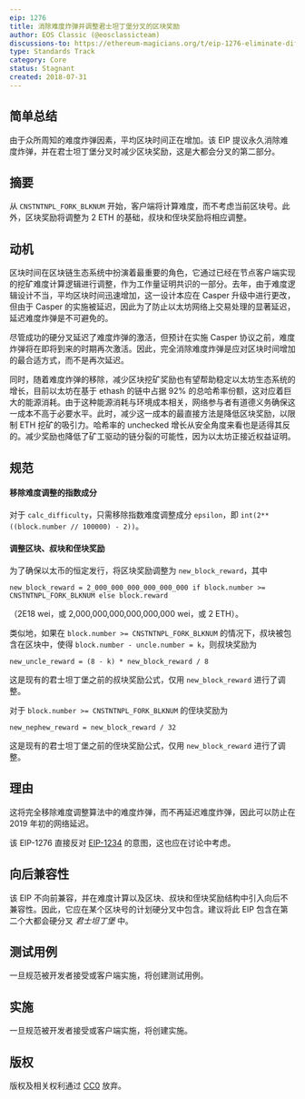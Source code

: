 ```yaml
---
eip: 1276
title: 消除难度炸弹并调整君士坦丁堡分叉的区块奖励
author: EOS Classic (@eosclassicteam)
discussions-to: https://ethereum-magicians.org/t/eip-1276-eliminate-difficulty-bomb-and-adjust-block-reward-on-constantinople-shift/908
type: Standards Track
category: Core
status: Stagnant
created: 2018-07-31
---
```


## 简单总结
由于众所周知的难度炸弹因素，平均区块时间正在增加。该 EIP 提议永久消除难度炸弹，并在君士坦丁堡分叉时减少区块奖励，这是大都会分叉的第二部分。

## 摘要
从 `CNSTNTNPL_FORK_BLKNUM` 开始，客户端将计算难度，而不考虑当前区块号。此外，区块奖励将调整为 2 ETH 的基础，叔块和侄块奖励将相应调整。

## 动机
区块时间在区块链生态系统中扮演着最重要的角色，它通过已经在节点客户端实现的挖矿难度计算逻辑进行调整，作为工作量证明共识的一部分。去年，由于难度逻辑设计不当，平均区块时间迅速增加，这一设计本应在 Casper 升级中进行更改，但由于 Casper 的实施被延迟，因此为了防止以太坊网络上交易处理的显著延迟，延迟难度炸弹是不可避免的。

尽管成功的硬分叉延迟了难度炸弹的激活，但预计在实施 Casper 协议之前，难度炸弹将在即将到来的时期再次激活。因此，完全消除难度炸弹是应对区块时间增加的最合适方式，而不是再次延迟。

同时，随着难度炸弹的移除，减少区块挖矿奖励也有望帮助稳定以太坊生态系统的增长，目前以太坊在基于 ethash 的链中占据 92% 的总哈希率份额，这对应着巨大的能源消耗。由于这种能源消耗与环境成本相关，网络参与者有道德义务确保这一成本不高于必要水平。此时，减少这一成本的最直接方法是降低区块奖励，以限制 ETH 挖矿的吸引力。哈希率的 unchecked 增长从安全角度来看也是适得其反的。减少奖励也降低了矿工驱动的链分裂的可能性，因为以太坊正接近权益证明。

## 规范
#### 移除难度调整的指数成分
对于 `calc_difficulty`，只需移除指数难度调整成分 `epsilon`，即 `int(2**((block.number // 100000) - 2))`。

#### 调整区块、叔块和侄块奖励
为了确保以太币的恒定发行，将区块奖励调整为 `new_block_reward`，其中

    new_block_reward = 2_000_000_000_000_000_000 if block.number >= CNSTNTNPL_FORK_BLKNUM else block.reward

（2E18 wei，或 2,000,000,000,000,000,000 wei，或 2 ETH）。

类似地，如果在 `block.number >= CNSTNTNPL_FORK_BLKNUM` 的情况下，叔块被包含在区块中，使得 `block.number - uncle.number = k`，则叔块奖励为

    new_uncle_reward = (8 - k) * new_block_reward / 8

这是现有的君士坦丁堡之前的叔块奖励公式，仅用 `new_block_reward` 进行了调整。

对于 `block.number >= CNSTNTNPL_FORK_BLKNUM` 的侄块奖励为

    new_nephew_reward = new_block_reward / 32

这是现有的君士坦丁堡之前的侄块奖励公式，仅用 `new_block_reward` 进行了调整。

## 理由
这将完全移除难度调整算法中的难度炸弹，而不再延迟难度炸弹，因此可以防止在 2019 年初的网络延迟。

该 EIP-1276 直接反对 [EIP-1234](./eip-1234.md) 的意图，这也应在讨论中考虑。

## 向后兼容性
该 EIP 不向前兼容，并在难度计算以及区块、叔块和侄块奖励结构中引入向后不兼容性。因此，它应在某个区块号的计划硬分叉中包含。建议将此 EIP 包含在第二个大都会硬分叉 _君士坦丁堡_ 中。

## 测试用例
一旦规范被开发者接受或客户端实施，将创建测试用例。

## 实施
一旦规范被开发者接受或客户端实施，将创建实施。

## 版权
版权及相关权利通过 [CC0](../LICENSE.md) 放弃。